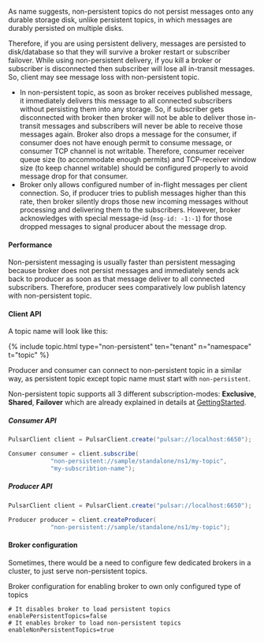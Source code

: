 <!--

    Licensed to the Apache Software Foundation (ASF) under one
    or more contributor license agreements.  See the NOTICE file
    distributed with this work for additional information
    regarding copyright ownership.  The ASF licenses this file
    to you under the Apache License, Version 2.0 (the
    "License"); you may not use this file except in compliance
    with the License.  You may obtain a copy of the License at

      http://www.apache.org/licenses/LICENSE-2.0

    Unless required by applicable law or agreed to in writing,
    software distributed under the License is distributed on an
    "AS IS" BASIS, WITHOUT WARRANTIES OR CONDITIONS OF ANY
    KIND, either express or implied.  See the License for the
    specific language governing permissions and limitations
    under the License.

-->

As name suggests, non-persistent topics do not persist messages onto any durable storage disk, unlike persistent topics, in which messages are durably persisted on multiple disks.

Therefore, if you are using persistent delivery, messages are persisted to disk/database so that they will survive a broker restart or subscriber failover. While using non-persistent delivery, if you kill a broker or subscriber is disconnected then subscriber will lose all in-transit messages. So, client may see message loss with non-persistent topic.

- In non-persistent topic, as soon as broker receives published message, it immediately delivers this message to all connected subscribers without persisting them into any storage. So, if subscriber gets disconnected with broker then broker will not be able to deliver those in-transit messages and subscribers will never be able to receive those messages again. Broker also drops a message for the consumer, if consumer does not have enough permit to consume message, or consumer TCP channel is not writable. Therefore, consumer receiver queue size (to accommodate enough permits) and TCP-receiver window size (to keep channel writable) should be configured properly to avoid message drop for that consumer.
- Broker only allows configured number of in-flight messages per client connection. So, if producer tries to publish messages higher than this rate, then broker silently drops those new incoming messages without processing and delivering them to the subscribers. However, broker acknowledges with special message-id (`msg-id: -1:-1`) for those dropped messages to signal producer about the message drop.

#### Performance

Non-persistent messaging is usually faster than persistent messaging because broker does not persist messages and immediately sends ack back to producer as soon as that message deliver to all connected subscribers. Therefore, producer sees comparatively low publish latency with non-persistent topic.

#### Client API

A topic name will look like this:

{% include topic.html type="non-persistent" ten="tenant" n="namespace" t="topic" %}

Producer and consumer can connect to non-persistent topic in a similar way, as persistent topic except topic name must start with `non-persistent`.

Non-persistent topic supports all 3 different subscription-modes: **Exclusive**, **Shared**, **Failover** which are already explained in details at [GettingStarted](../../getting-started/ConceptsAndArchitecture). 


##### Consumer API

```java
PulsarClient client = PulsarClient.create("pulsar://localhost:6650");

Consumer consumer = client.subscribe(
            "non-persistent://sample/standalone/ns1/my-topic",
            "my-subscribtion-name");
```

##### Producer API

```java
PulsarClient client = PulsarClient.create("pulsar://localhost:6650");

Producer producer = client.createProducer(
            "non-persistent://sample/standalone/ns1/my-topic");
```

#### Broker configuration

Sometimes, there would be a need to configure few dedicated brokers in a cluster, to just serve non-persistent topics.

Broker configuration for enabling broker to own only configured type of topics  

```
# It disables broker to load persistent topics
enablePersistentTopics=false
# It enables broker to load non-persistent topics
enableNonPersistentTopics=true
```
